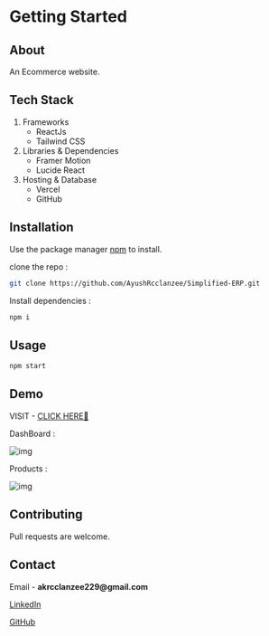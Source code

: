 # Getting Started

## About

An Ecommerce website.

## Tech Stack

1. Frameworks
    -  ReactJs
    - Tailwind CSS
2. Libraries & Dependencies
    - Framer Motion
    - Lucide React
3. Hosting & Database
    - Vercel
    - GitHub

## Installation

Use the package manager [npm](https://www.npmjs.com/) to install.

clone the repo :
```bash
git clone https://github.com/AyushRcclanzee/Simplified-ERP.git
```

Install dependencies :
```bash
npm i
```

## Usage

```bash
npm start
```

## Demo

VISIT - [CLICK HERE🚀](https://simplified-erp.vercel.app/)

DashBoard :

![img](https://i.pinimg.com/736x/3b/a4/b9/3ba4b96d220eae01a66f638d25a68d17.jpg)

Products :

![img](https://i.pinimg.com/736x/dd/81/32/dd8132aff6eb126ab4a63e4883e141cf.jpg)

## Contributing

Pull requests are welcome.

## Contact

Email - __akrcclanzee229@gmail.com__

[LinkedIn](https://www.linkedin.com/in/ayush-kumar-328816239/)

[GitHub](https://github.com/AyushRcclanzee)
